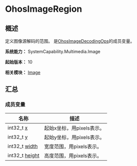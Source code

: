 # OhosImageRegion


## 概述

定义图像源解码的范围。 是[OhosImageDecodingOps](_ohos_image_decoding_ops.md)的成员变量。

**系统能力：** SystemCapability.Multimedia.Image

**起始版本：** 10

**相关模块：** [Image](image.md)


## 汇总


### 成员变量

| 名称 | 描述 | 
| -------- | -------- |
| int32_t [x](image.md#x) | 起始x坐标，用pixels表示。 |
| int32_t [y](image.md#y) | 起始y坐标，用pixels表示。 |
| int32_t [width](image.md#width) | 宽度范围，用pixels表示。 |
| int32_t [height](image.md#height) | 高度范围，用pixels表示。 |
